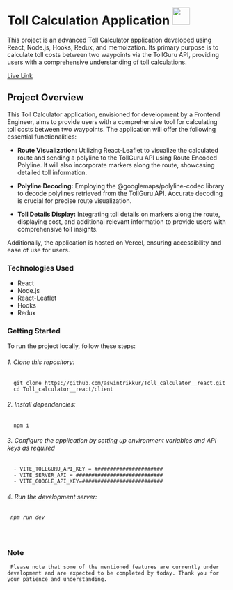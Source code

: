 # Toll Calculation Application <img src="https://uxwing.com/wp-content/themes/uxwing/download/location-travel-map/country-location-icon.png" width="40" height="40" />


This project is an advanced Toll Calculator application developed using React, Node.js, Hooks, Redux, and memoization. Its primary purpose is to calculate toll costs between two waypoints via the TollGuru API, providing users with a comprehensive understanding of toll calculations.

[Live Link](https://toll-calculator-react-two.vercel.app)  


## Project Overview

This Toll Calculator application, envisioned for development by a Frontend Engineer, aims to provide users with a comprehensive tool for calculating toll costs between two waypoints. The application will offer the following essential functionalities:

- **Route Visualization:** Utilizing React-Leaflet to visualize the calculated route and sending a polyline to the TollGuru API using Route Encoded Polyline. It will also incorporate markers along the route, showcasing detailed toll information.

- **Polyline Decoding:** Employing the @googlemaps/polyline-codec library to decode polylines retrieved from the TollGuru API. Accurate decoding is crucial for precise route visualization.

- **Toll Details Display:** Integrating toll details on markers along the route, displaying cost, and additional relevant information to provide users with comprehensive toll insights.

Additionally, the application is hosted on Vercel, ensuring accessibility and ease of use for users.

### Technologies Used

- React
- Node.js
- React-Leaflet
- Hooks
- Redux

### Getting Started

To run the project locally, follow these steps:

<h6> 1. Clone this repository:</h6>

      git clone https://github.com/aswintrikkur/Toll_calculator__react.git
      cd Toll_calculator__react/client
   
   
<h6> 2. Install dependencies: </h6>

      npm i


<h6>3. Configure the application by setting up environment variables and API keys as required </h6>

      - VITE_TOLLGURU_API_KEY = ######################
      - VITE_SERVER_API = ############################
      - VITE_GOOGLE_API_KEY=##########################


<h6> 4. Run the development server: <h6>
  
     npm run dev


<br>

### Note
     Please note that some of the mentioned features are currently under development and are expected to be completed by today. Thank you for your patience and understanding.


